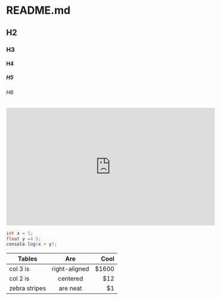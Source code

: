 # README.md
## H2
### H3
#### H4
##### H5
###### H6


<iframe width="560" height="315" src="https://www.youtube.com/embed/OrqkMSqGBaA" frameborder="0" allowfullscreen></iframe>

``` java
int x = 5;
float y =4.5;
console.log(x + y);
```

| Tables        | Are           | Cool  |
| ------------- |:-------------:| -----:|
| col 3 is      | right-aligned | $1600 |
| col 2 is      | centered      |   $12 |
| zebra stripes | are neat      |    $1 |
